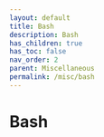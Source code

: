 ```yaml
---
layout: default
title: Bash
description: Bash
has_children: true
has_toc: false
nav_order: 2
parent: Miscellaneous
permalink: /misc/bash
---
```


# Bash 
